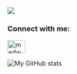 
<!--
**RubberArchind/RubberArchind** is a ✨ _special_ ✨ repository because its `README.md` (this file) appears on your GitHub profile.

Here are some ideas to get you started:

- 🔭 I’m currently working on ...
- 🌱 I’m currently learning ...
- 👯 I’m looking to collaborate on ...
- 🤔 I’m looking for help with ...
- 💬 Ask me about ...
- 📫 How to reach me: ...
- 😄 Pronouns: ...
- ⚡ Fun fact: ...
-->

![](https://github-profile-trophy.vercel.app/?username=RubberArchind)

<h3 align="left">Connect with me:</h3>
<p align="left">
<a href="https://linkedin.com/in/giri-wiwaha" target="blank"><img align="center" src="https://raw.githubusercontent.com/rahuldkjain/github-profile-readme-generator/master/src/images/icons/Social/linked-in-alt.svg" alt="medwael" height="30" width="40" /></a>
</p>

![My GitHub stats](https://github-readme-stats.vercel.app/api?username=RubberArchind&show_icons=true&theme=transparent)
